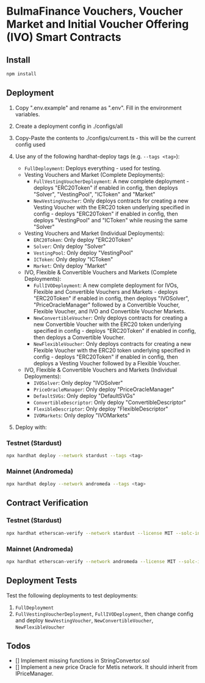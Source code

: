 # BulmaFinance Vouchers, Voucher Market and Initial Voucher Offering (IVO) Smart Contracts
## Install

```bash
npm install
```

## Deployment
1. Copy ".env.example" and rename as ".env". Fill in the environment variables. 
2. Create a deployment config in ./configs/all
3. Copy-Paste the contents to ./configs/current.ts - this will be the current config used
4. Use any of the following hardhat-deploy tags (e.g. ```--tags <tag>```):
    - ```FullDeployment```: Deploys everything - used for testing.
    - Vesting Vouchers and Market (Complete Deployments):
        - ```FullVestingVoucherDeployment```: A new complete deployment - deploys "ERC20Token" if enabled in config, then deploys "Solver", "VestingPool", "ICToken" and "Market"
        - ```NewVestingVoucher```: Only deploys contracts for creating a new Vesting Voucher with the ERC20 token underlying specified in config - deploys "ERC20Token" if enabled in config, then deploys "VestingPool" and "ICToken" while reusing the same "Solver"
    - Vesting Vouchers and Market (Individual Deployments):
        - ```ERC20Token```: Only deploy "ERC20Token"
        - ```Solver```: Only deploy "Solver"
        - ```VestingPool```: Only deploy "VestingPool" 
        - ```ICToken```: Only deploy "ICToken" 
        - ```Market```: Only deploy "Market"
    - IVO, Flexible & Convertible Vouchers and Markets (Complete Deployments):
        - ```FullIVODeployment```: A new complete deployment for IVOs, Flexible and Convertible Vouchers and Markets - deploys "ERC20Token" if enabled in config, then deploys "IVOSolver", "PriceOracleManager" followed by a Convertible Voucher, Flexible Voucher, and IVO and Convertible Voucher Markets.
        - ```NewConvertibleVoucher```: Only deploys contracts for creating a new Convertible Voucher with the ERC20 token underlying specified in config - deploys "ERC20Token" if enabled in config, then deploys a Convertible Voucher.
        - ```NewFlexibleVoucher```: Only deploys contracts for creating a new Flexible Voucher with the ERC20 token underlying specified in config - deploys "ERC20Token" if enabled in config, then deploys a Vesting Voucher followed by a Flexible Voucher.
    - IVO, Flexible & Convertible Vouchers and Markets (Individual Deployments):
        - ```IVOSolver```: Only deploy "IVOSolver"
        - ```PriceOracleManager```: Only deploy "PriceOracleManager"
        - ```DefaultSVGs```: Only deploy "DefaultSVGs" 
        - ```ConvertibleDescriptor```: Only deploy "ConvertibleDescriptor" 
        - ```FlexibleDescriptor```: Only deploy "FlexibleDescriptor"
        - ```IVOMarkets```: Only deploy "IVOMarkets"

4. Deploy with: 
### Testnet (Stardust)
```bash
npx hardhat deploy --network stardust --tags <tag>
```

### Mainnet (Andromeda)
```bash
npx hardhat deploy --network andromeda --tags <tag>
```

## Contract Verification
### Testnet (Stardust)
```bash
npx hardhat etherscan-verify --network stardust --license MIT --solc-input --sleep
```

### Mainnet (Andromeda)
```bash
npx hardhat etherscan-verify --network andromeda --license MIT --solc-input --sleep
```

## Deployment Tests
Test the following deployments to test deployments:

1. ```FullDeployment```
2. ```FullVestingVoucherDeployment```, ```FullIVODeployment```, then change config and deploy ```NewVestingVoucher```, ```NewConvertibleVoucher```, ```NewFlexibleVoucher```

## Todos
- [] Implement missing functions in StringConvertor.sol
- [] Implement a new price Oracle for Metis network. It should inherit from IPriceManager.
